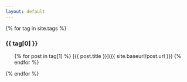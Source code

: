```yaml
---
layout: default
---
```

{% for tag in site.tags %}
  <h3>{{ tag[0] }}</h3>
  <ul>
    {% for post in tag[1] %}
      [{{ post.title }}]({{ site.baseurl/post.url }})
    {% endfor %}
  </ul>
{% endfor %}
